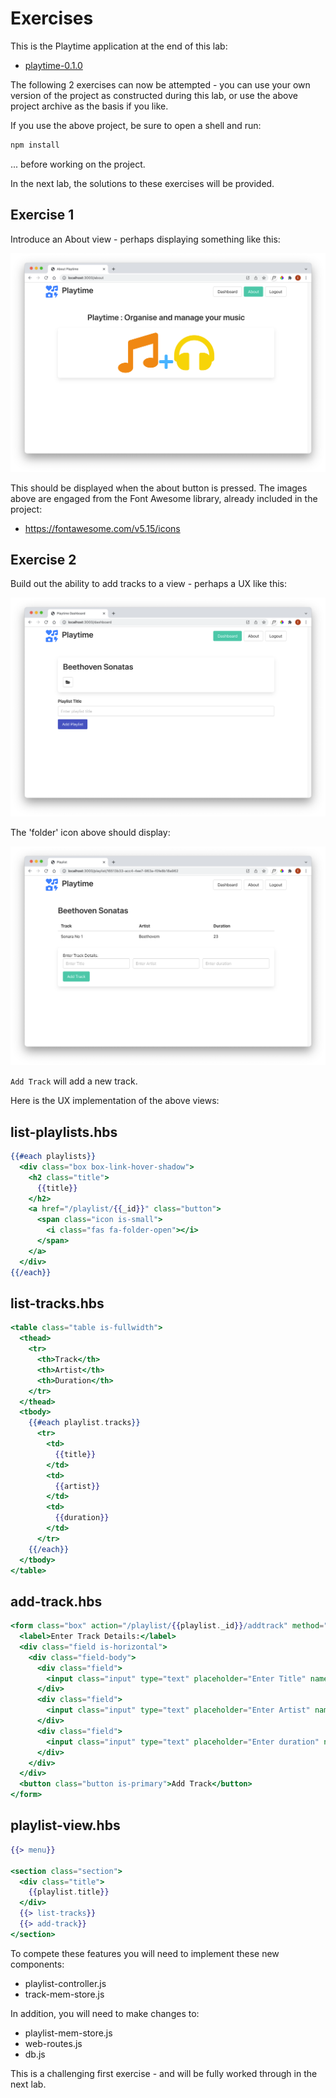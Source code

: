 # Exercises

This is the Playtime application at the end of this lab:

- [playtime-0.1.0](https://github.com/wit-hdip-comp-sci-2023/full-stack-1/tree/main/prj/playtime/playtime-0.1.0)

The following 2 exercises can now be attempted - you can use your own version of the project as constructed during this lab, or use the above project archive as the basis if you like.

If you use the above project, be sure to open a shell and run:

~~~bash
npm install
~~~

... before working on the project.

In the next lab, the solutions to these exercises will be provided.

## Exercise 1

Introduce an About view - perhaps displaying something like this:

![](img/20.png)

This should be displayed when the about button is pressed. The images above are engaged from the Font Awesome library, already included in the project:

- <https://fontawesome.com/v5.15/icons>

## Exercise 2

Build out the ability to add tracks to a view - perhaps a UX like this:

![](img/21.png)

The 'folder' icon above should display:

![ ](img/22.png)

`Add Track` will add a new track.

Here is the UX implementation of the above views:

## list-playlists.hbs

~~~handlebars
{{#each playlists}}
  <div class="box box-link-hover-shadow">
    <h2 class="title">
      {{title}}
    </h2>
    <a href="/playlist/{{_id}}" class="button">
      <span class="icon is-small">
        <i class="fas fa-folder-open"></i>
      </span>
    </a>
  </div>
{{/each}}
~~~

## list-tracks.hbs

~~~handlebars
<table class="table is-fullwidth">
  <thead>
    <tr>
      <th>Track</th>
      <th>Artist</th>
      <th>Duration</th>
    </tr>
  </thead>
  <tbody>
    {{#each playlist.tracks}}
      <tr>
        <td>
          {{title}}
        </td>
        <td>
          {{artist}}
        </td>
        <td>
          {{duration}}
        </td>
      </tr>
    {{/each}}
  </tbody>
</table>
~~~

## add-track.hbs

~~~handlebars
<form class="box" action="/playlist/{{playlist._id}}/addtrack" method="POST">
  <label>Enter Track Details:</label>
  <div class="field is-horizontal">
    <div class="field-body">
      <div class="field">
        <input class="input" type="text" placeholder="Enter Title" name="title">
      </div>
      <div class="field">
        <input class="input" type="text" placeholder="Enter Artist" name="artist">
      </div>
      <div class="field">
        <input class="input" type="text" placeholder="Enter duration" name="duration">
      </div>
    </div>
  </div>
  <button class="button is-primary">Add Track</button>
</form>
~~~

## playlist-view.hbs

~~~handlebars
{{> menu}}

<section class="section">
  <div class="title">
    {{playlist.title}}
  </div>
  {{> list-tracks}}
  {{> add-track}}
</section>
~~~

To compete these features you will need to implement these new components:

- playlist-controller.js
- track-mem-store.js

In addition, you will need to make changes to:

- playlist-mem-store.js
- web-routes.js
- db.js

This is a challenging first exercise - and will be fully worked through in the next lab.

